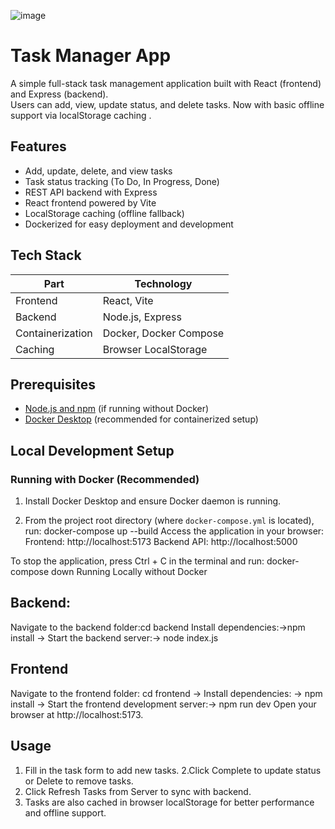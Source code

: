 ![image](https://github.com/user-attachments/assets/ac859ee4-bbfc-47e8-9ae9-d641c50c06e2)

# Task Manager App

A simple full-stack task management application built with React (frontend) and Express (backend).  
Users can add, view, update status, and delete tasks. Now with basic offline support via localStorage caching .
## Features
- Add, update, delete, and view tasks  
- Task status tracking (To Do, In Progress, Done)  
- REST API backend with Express  
- React frontend powered by Vite
- LocalStorage caching (offline fallback)
- Dockerized for easy deployment and development
## Tech Stack

| Part     | Technology          |
| -------- | ------------------- |
| Frontend | React, Vite         |
| Backend  | Node.js, Express    |
| Containerization | Docker, Docker Compose |
| Caching      | Browser LocalStorage   |

## Prerequisites
- [Node.js and npm](https://nodejs.org/en/download/) (if running without Docker)  
- [Docker Desktop](https://www.docker.com/products/docker-desktop) (recommended for containerized setup)
## Local Development Setup

### Running with Docker (Recommended)

1. Install Docker Desktop and ensure Docker daemon is running.

2. From the project root directory (where `docker-compose.yml` is located), run:
   docker-compose up --build
Access the application in your browser:
Frontend: http://localhost:5173
Backend API: http://localhost:5000

To stop the application, press Ctrl + C in the terminal and run:  docker-compose down
Running Locally without Docker
## Backend:
Navigate to the backend folder:cd backend
Install dependencies:->npm install  -> Start the backend server:-> node index.js
## Frontend
Navigate to the frontend folder: cd frontend -> Install dependencies: -> npm install -> Start the frontend development server:-> npm run dev
Open your browser at http://localhost:5173.
## Usage
1. Fill in the task form to add new tasks.
2.Click Complete to update status or Delete to remove tasks.
3. Click Refresh Tasks from Server to sync with backend.
4. Tasks are also cached in browser localStorage for better performance and offline support.

